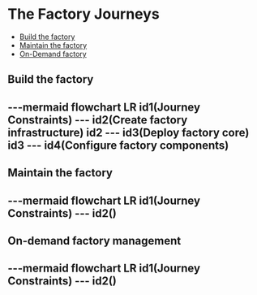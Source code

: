 # The Factory Journeys

<!-- TOC -->
- [Build the factory](#build-the-factory)
- [Maintain the factory](#maintain-the-factory)
- [On-Demand factory](#on-demand-factory)
<!-- /TOC -->

## Build the factory
<!-- TODO: Goal Desc - Build the Factory -->

---mermaid
flowchart LR
    id1(Journey Constraints) --- id2(Create factory infrastructure)
    id2 --- id3(Deploy factory core)
    id3 --- id4(Configure factory components)
---

## Maintain the factory
<!-- TODO: Goal Desc - Maintain the factory -->

---mermaid
flowchart LR
    id1(Journey Constraints) --- id2()
---

## On-demand factory management
<!-- TODO: Goal Desc - On-demand factory management -->

---mermaid
flowchart LR
    id1(Journey Constraints) --- id2()
---